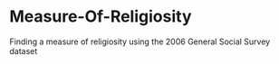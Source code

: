 # Measure-Of-Religiosity
Finding a measure of religiosity using the 2006 General Social Survey dataset

